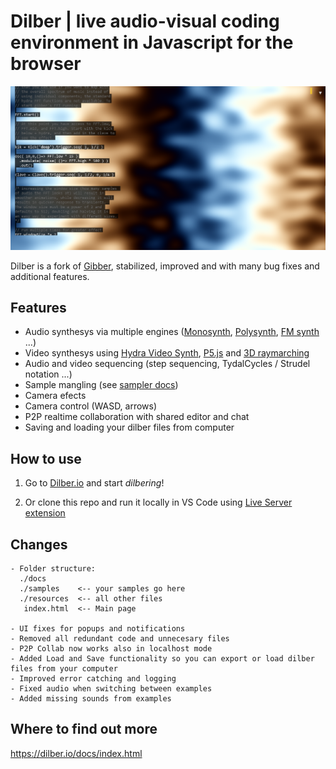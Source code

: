 # Dilber | live audio-visual coding environment in Javascript for the browser
![demo](resources/images/demo.png)

Dilber is a fork of [Gibber](https://github.com/gibber-cc/gibber), stabilized, improved and with many bug fixes and additional features.

## Features
- Audio synthesys via multiple engines ([Monosynth](https://dilber.io/docs/index.html#instruments-monosynth), [Polysynth](https://dilber.io/docs/index.html#instruments-synth), [FM synth](https://dilber.io/docs/index.html#instruments-fm) ...)
- Video synthesys using [Hydra Video Synth](https://hydra.ojack.xyz/), [P5.js](https://p5js.org/) and [3D raymarching](https://github.com/charlieroberts/gibber.graphics.lib)
- Audio and video sequencing (step sequencing, TydalCycles / Strudel notation ...)
- Sample mangling (see [sampler docs](https://dilber.io/docs/index.html#instruments-sampler))
- Camera efects
- Camera control (WASD, arrows)
- P2P realtime collaboration with shared editor and chat
- Saving and loading your dilber files from computer

## How to use
1. Go to [Dilber.io](https://dilber.io) and start <i>dilbering</i>!

2. Or clone this repo and run it locally in VS Code using [Live Server extension](https://marketplace.visualstudio.com/items?itemName=ritwickdey.LiveServer)


## Changes
```
- Folder structure:
  ./docs
  ./samples    <-- your samples go here
  ./resources  <-- all other files
   index.html  <-- Main page

- UI fixes for popups and notifications
- Removed all redundant code and unnecesary files
- P2P Collab now works also in localhost mode
- Added Load and Save functionality so you can export or load dilber files from your computer
- Improved error catching and logging
- Fixed audio when switching between examples
- Added missing sounds from examples
```

## Where to find out more

https://dilber.io/docs/index.html
